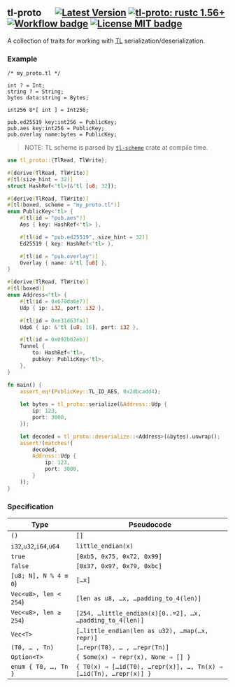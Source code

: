 ## tl-proto &emsp; [![Latest Version]][crates.io] [![tl-proto: rustc 1.56+]][Rust 1.56] [![Workflow badge]][Workflow] [![License MIT badge]][License MIT]

[Latest Version]: https://img.shields.io/crates/v/tl-proto.svg
[crates.io]: https://crates.io/crates/tl-proto
[tl-proto: rustc 1.56+]: https://img.shields.io/badge/rustc-1.56+-lightgray.svg
[Rust 1.56]: https://blog.rust-lang.org/2021/10/21/Rust-1.56.0.html
[Workflow badge]: https://img.shields.io/github/workflow/status/broxus/tl-proto/master
[Workflow]: https://github.com/broxus/tl-proto/actions?query=workflow%3Amaster
[License MIT badge]: https://img.shields.io/badge/license-MIT-blue.svg
[License MIT]: https://opensource.org/licenses/MIT

A collection of traits for working with [TL](https://core.telegram.org/mtproto/TL) serialization/deserialization.

### Example

```text
/* my_proto.tl */

int ? = Int;
string ? = String;
bytes data:string = Bytes;

int256 8*[ int ] = Int256;

pub.ed25519 key:int256 = PublicKey;
pub.aes key:int256 = PublicKey;
pub.overlay name:bytes = PublicKey;
```

> NOTE: TL scheme is parsed by [`tl-scheme`](./scheme) crate at compile time.

```rust
use tl_proto::{TlRead, TlWrite};

#[derive(TlRead, TlWrite)]
#[tl(size_hint = 32)]
struct HashRef<'tl>(&'tl [u8; 32]);

#[derive(TlRead, TlWrite)]
#[tl(boxed, scheme = "my_proto.tl")]
enum PublicKey<'tl> {
    #[tl(id = "pub.aes")]
    Aes { key: HashRef<'tl> },

    #[tl(id = "pub.ed25519", size_hint = 32)]
    Ed25519 { key: HashRef<'tl> },

    #[tl(id = "pub.overlay")]
    Overlay { name: &'tl [u8] },
}

#[derive(TlRead, TlWrite)]
#[tl(boxed)]
enum Address<'tl> {
    #[tl(id = 0x670da6e7)]
    Udp { ip: i32, port: i32 },

    #[tl(id = 0xe31d63fa)]
    Udp6 { ip: &'tl [u8; 16], port: i32 },

    #[tl(id = 0x092b02eb)]
    Tunnel {
        to: HashRef<'tl>,
        pubkey: PublicKey<'tl>,
    },
}

fn main() {
    assert_eq!(PublicKey::TL_ID_AES, 0x2dbcadd4);
    
    let bytes = tl_proto::serialize(&Address::Udp {
        ip: 123,
        port: 3000,
    });

    let decoded = tl_proto::deserialize::<Address>(&bytes).unwrap();
    assert!(matches!(
        decoded,
        Address::Udp {
            ip: 123,
            port: 3000,
        }
    ));
}
```

### Specification

| Type | Pseudocode |
| -------- | -------- |
| `()` | `[]` |
| `i32`,`u32`,`i64`,`u64` | `little_endian(x)` |
| `true` | `[0xb5, 0x75, 0x72, 0x99]` |
| `false` | `[0x37, 0x97, 0x79, 0xbc]` 
| `[u8; N], N % 4 ≡ 0`) | `[…x]` |
| `Vec<u8>, len < 254`) | <code>[len as u8, …x, …padding_to_4(len)]</code> |
| `Vec<u8>, len ≥ 254`) | <code>[254, …little_endian(x)[0..=2], …x, …padding_to_4(len)]</code> |
| `Vec<T>` | `[…little_endian(len as u32), …map(…x, repr)]` |
| `(T0, … , Tn)` | `[…repr(T0), … , …repr(Tn)]`  |
| `Option<T>` | `{ Some(x) ⇒ repr(x), None ⇒ [] }` |
| `enum { T0, …, Tn }` | `{ T0(x) ⇒ […id(T0), …repr(x)], …, Tn(x) ⇒ […id(Tn), …repr(x)] }` |
